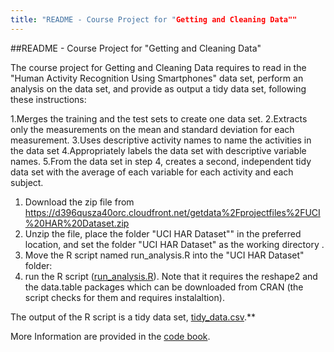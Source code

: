 ```yaml
---
title: "README - Course Project for "Getting and Cleaning Data""
---
```


##README - Course Project for "Getting and Cleaning Data"

The course project for Getting and Cleaning Data requires to read in the "Human Activity Recognition Using Smartphones" data set, perform an analysis on the data set, and provide as output a tidy data set, following these instructions:

1.Merges the training and the test sets to create one data set.
2.Extracts only the measurements on the mean and standard deviation for each measurement. 
3.Uses descriptive activity names to name the activities in the data set
4.Appropriately labels the data set with descriptive variable names. 
5.From the data set in step 4, creates a second, independent tidy data set with the average of each variable for each activity and each subject.

1. Download the zip file from https://d396qusza40orc.cloudfront.net/getdata%2Fprojectfiles%2FUCI%20HAR%20Dataset.zip
2. Unzip the file, place the folder "UCI HAR Dataset"" in the preferred location, and set the folder "UCI HAR Dataset" as the working directory .
3. Move the R script named run_analysis.R into the "UCI HAR Dataset" folder:
4. run the R script ([run_analysis.R](run_analysis.R)).
Note that it requires the reshape2 and the data.table packages which can be downloaded from CRAN (the script checks for them and requires instalaltion).

The output of the R script is a tidy data set, [tidy_data.csv](tidy_data.csv).**

More Information are provided in the [code book](CodeBook.md).

